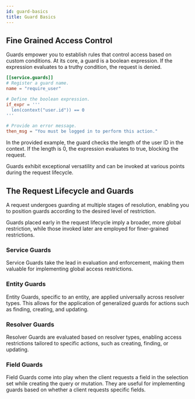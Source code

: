 ```yaml
---
id: guard-basics
title: Guard Basics
---
```


## Fine Grained Access Control

Guards empower you to establish rules that control access based on custom conditions. At its core,
a guard is a boolean expression. If the expression evaluates to a truthy condition, the request is denied.

```toml
[[service.guards]]
# Register a guard name.
name = "require_user"

# Define the boolean expression.
if_expr = '''
  len(context("user.id")) == 0
'''

# Provide an error message.
then_msg = "You must be logged in to perform this action."
```

In the provided example, the guard checks the length of the user ID in the context. If the length is 0,
the expression evaluates to true, blocking the request.

Guards exhibit exceptional versatility and can be invoked at various points during the request lifecycle.

## The Request Lifecycle and Guards

A request undergoes guarding at multiple stages of resolution, enabling you to position guards according to the desired level of restriction.

Guards placed early in the request lifecycle imply a broader, more global restriction, while those invoked
later are employed for finer-grained restrictions.

### Service Guards

Service Guards take the lead in evaluation and enforcement, making them valuable for implementing global access restrictions.

### Entity Guards

Entity Guards, specific to an entity, are applied universally across resolver types. This allows for the application of generalized guards for actions such as finding, creating, and updating.

### Resolver Guards

Resolver Guards are evaluated based on resolver types, enabling access restrictions tailored to specific actions, such as creating, finding, or updating.

### Field Guards

Field Guards come into play when the client requests a field in the selection set while creating the query or mutation. They are useful for implementing guards based on whether a client requests specific fields.

